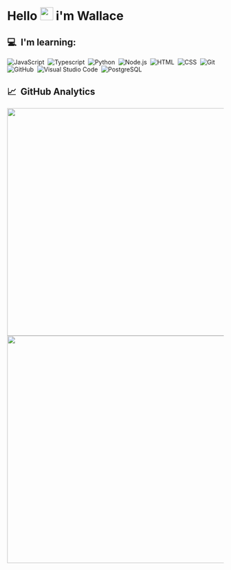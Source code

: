 <h1 align="left">Hello <img src="https://raw.githubusercontent.com/kaueMarques/kaueMarques/master/hi.gif" height="30px"> i'm Wallace</h1>


## 💻 &nbsp;I'm learning:

![JavaScript](https://img.shields.io/badge/-JavaScript-05122A?style=flat&logo=javascript)&nbsp;
![Typescript](https://img.shields.io/badge/-Typescript-05122A?style=flat&logo=typescript)&nbsp;
![Python](https://img.shields.io/badge/-Python-05122A?style=flat&logo=python)&nbsp;
![Node.js](https://img.shields.io/badge/-Node.js-05122A?style=flat&logo=node.js)&nbsp;
![HTML](https://img.shields.io/badge/-HTML-05122A?style=flat&logo=HTML5)&nbsp;
![CSS](https://img.shields.io/badge/-CSS-05122A?style=flat&logo=CSS3&logoColor=1572B6)&nbsp;
![Git](https://img.shields.io/badge/-Git-05122A?style=flat&logo=git)&nbsp;
![GitHub](https://img.shields.io/badge/-GitHub-05122A?style=flat&logo=github)&nbsp;
![Visual Studio Code](https://img.shields.io/badge/-Visual%20Studio%20Code-05122A?style=flat&logo=visual-studio-code&logoColor=007ACC)&nbsp;
![PostgreSQL](https://img.shields.io/badge/-PostgreSQL-05122A?style=flat&logo=postgresql)&nbsp;

## 📈 &nbsp;GitHub Analytics
<p align="left">
<img width="530em" src="https://github-readme-stats.vercel.app/api?username=wcocuzza&&count_private=true&show_icons=true&theme=midnight-purple"/>
<img width="530em" src="https://github-readme-stats.vercel.app/api/top-langs/?username=wcocuzza&&count_private=true&layout=compact&theme=midnight-purple"/>
</p>
